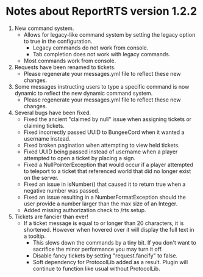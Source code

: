 Notes about ReportRTS version 1.2.2
====================

1. New command system.
    * Allows for legacy-like command system by setting the legacy option to true in the configuration.
        * Legacy commands do not work from console.
        * Tab completion does not work with legacy commands.
    * Most commands work from console.
2. Requests have been renamed to tickets.
    * Please regenerate your messages.yml file to reflect these new changes.
3. Some messages instructing users to type a specific command is now dynamic to reflect the new dynamic command system.
    * Please regenerate your messages.yml file to reflect these new changes.
4. Several bugs have been fixed.
    * Fixed the ancient "claimed by null" issue when assigning tickets or claiming tickets.
    * Fixed incorrectly passed UUID to BungeeCord when it wanted a username instead.
    * Fixed broken pagination when attempting to view held tickets.
    * Fixed UUID being passed instead of username when a player attempted to open a ticket by placing a sign.
    * Fixed a NullPointerException that would occur if a player attempted to teleport to a ticket that referenced world that did no longer exist on the server.
    * Fixed an issue in isNumber() that caused it to return true when a negative number was passed.
    * Fixed an issue resulting in a NumberFormatException should the user provide a number larger than the max size of an Integer.
    * Added missing authorization check to /rts setup.
5. Tickets are fancier than ever!
    * If a ticket message is equal to or longer than 20 characters, it is shortened. However when hovered over it will display the full text in a tooltip.
        * This slows down the commands by a tiny bit. If you don't want to sacrifice the minor performance you may turn it off.
        * Disable fancy tickets by setting "request.fancify" to false.
        * Soft dependency for ProtocolLib added as a result. Plugin will continue to function like usual without ProtocolLib.